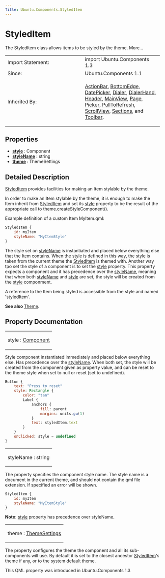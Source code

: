 ```yaml
---
Title: Ubuntu.Components.StyledItem
---
```

        
StyledItem
==========

<span class="subtitle"></span>
The StyledItem class allows items to be styled by the theme. More...

<table>
<colgroup>
<col width="50%" />
<col width="50%" />
</colgroup>
<tbody>
<tr class="odd">
<td>Import Statement:</td>
<td>import Ubuntu.Components 1.3</td>
</tr>
<tr class="even">
<td>Since:</td>
<td>Ubuntu.Components 1.1</td>
</tr>
<tr class="odd">
<td>Inherited By:</td>
<td><p><a href="Ubuntu.Components.ActionBar.md">ActionBar</a>, <a href="Ubuntu.Components.BottomEdge.md">BottomEdge</a>, <a href="Ubuntu.Components.Pickers.DatePicker.md">DatePicker</a>, <a href="https://developer.ubuntu.comapps/qml/sdk-15.04.3/Ubuntu.Components.Pickers.Dialer/" class="obsolete">Dialer</a>, <a href="https://developer.ubuntu.comapps/qml/sdk-15.04.3/Ubuntu.Components.Pickers.DialerHand/" class="obsolete">DialerHand</a>, <a href="Ubuntu.Components.Header.md">Header</a>, <a href="Ubuntu.Components.MainView.md">MainView</a>, <a href="Ubuntu.Components.Page.md">Page</a>, <a href="Ubuntu.Components.Pickers.Picker.md">Picker</a>, <a href="Ubuntu.Components.PullToRefresh.md">PullToRefresh</a>, <a href="Ubuntu.Components.ScrollView.md">ScrollView</a>, <a href="Ubuntu.Components.Sections.md">Sections</a>, and <a href="Ubuntu.Components.Toolbar.md">Toolbar</a>.</p></td>
</tr>
</tbody>
</table>

<span id="properties"></span>
Properties
----------

-   ****[style](#style-prop)**** : Component
-   ****[styleName](#styleName-prop)**** : string
-   ****[theme](#theme-prop)**** : ThemeSettings

<span id="details"></span>
Detailed Description
--------------------

[StyledItem](index.html) provides facilities for making an Item stylable by the theme.

In order to make an Item stylable by the theme, it is enough to make the Item inherit from [StyledItem](index.html) and set its [style](#style-prop) property to be the result of the appropriate call to theme.createStyleComponent().

Example definition of a custom Item MyItem.qml:

``` qml
StyledItem {
    id: myItem
    styleName: "MyItemStyle"
}
```

The style set on [styleName](#styleName-prop) is instantiated and placed below everything else that the Item contains. When the style is defined in this way, the style is taken from the current theme the [StyledItem](index.html) is themed with. Another way tpo set the style of a component is to set the [style](#style-prop) property. This property expects a component and it has precedence over the [styleName](#styleName-prop), meaning that when both [styleName](#styleName-prop) and [style](#style-prop) are set, the style will be created from the [style](#style-prop) componment.

A reference to the Item being styled is accessible from the style and named 'styledItem'.

**See also** [Theme](../Ubuntu.Components.Theme.md).

Property Documentation
----------------------

<table>
<colgroup>
<col width="100%" />
</colgroup>
<tbody>
<tr class="odd">
<td><p><span id="style-prop"></span><span class="name">style</span> : <span class="type"><a href="../sdk-14.10/QtQml.Component.md">Component</a></span></p></td>
</tr>
</tbody>
</table>

Style component instantiated immediately and placed below everything else. Has precedence over the [styleName](#styleName-prop). When both set, the style will be created from the component given as property value, and can be reset to the theme style when set to null or reset (set to undefined).

``` qml
Button {
    text: "Press to reset"
    style: Rectangle {
        color: "tan"
        Label {
            anchors {
                fill: parent
                margins: units.gu(1)
            }
            text: styledItem.text
        }
    }
    onClicked: style = undefined
}
```

<table>
<colgroup>
<col width="100%" />
</colgroup>
<tbody>
<tr class="odd">
<td><p><span id="styleName-prop"></span><span class="name">styleName</span> : <span class="type">string</span></p></td>
</tr>
</tbody>
</table>

The property specifies the component style name. The style name is a document in the current theme, and should not contain the qml file extension. If specified an error will be shown.

``` qml
StyledItem {
    id: myItem
    styleName: "MyItemStyle"
}
```

**Note:** [style](#style-prop) property has precedence over styleName.

<table>
<colgroup>
<col width="100%" />
</colgroup>
<tbody>
<tr class="odd">
<td><p><span id="theme-prop"></span><span class="name">theme</span> : <span class="type"><a href="Ubuntu.Components.ThemeSettings.md">ThemeSettings</a></span></p></td>
</tr>
</tbody>
</table>

The property configures the theme the component and all its sub-components will use. By default it is set to the closest ancestor [StyledItem](index.html)'s theme if any, or to the system default theme.

This QML property was introduced in Ubuntu.Components 1.3.

